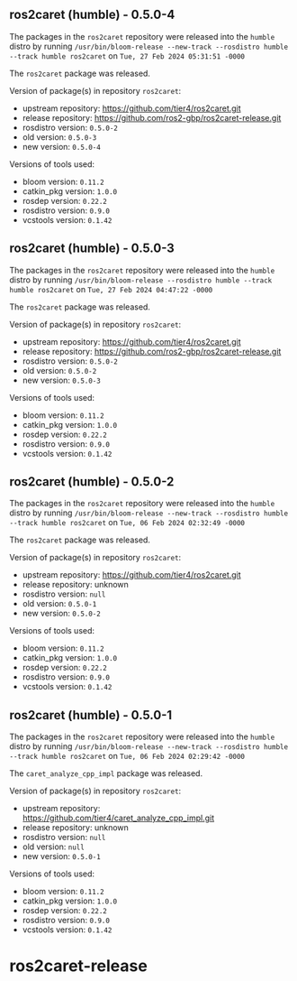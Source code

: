 ## ros2caret (humble) - 0.5.0-4

The packages in the `ros2caret` repository were released into the `humble` distro by running `/usr/bin/bloom-release --new-track --rosdistro humble --track humble ros2caret` on `Tue, 27 Feb 2024 05:31:51 -0000`

The `ros2caret` package was released.

Version of package(s) in repository `ros2caret`:

- upstream repository: https://github.com/tier4/ros2caret.git
- release repository: https://github.com/ros2-gbp/ros2caret-release.git
- rosdistro version: `0.5.0-2`
- old version: `0.5.0-3`
- new version: `0.5.0-4`

Versions of tools used:

- bloom version: `0.11.2`
- catkin_pkg version: `1.0.0`
- rosdep version: `0.22.2`
- rosdistro version: `0.9.0`
- vcstools version: `0.1.42`


## ros2caret (humble) - 0.5.0-3

The packages in the `ros2caret` repository were released into the `humble` distro by running `/usr/bin/bloom-release --rosdistro humble --track humble ros2caret` on `Tue, 27 Feb 2024 04:47:22 -0000`

The `ros2caret` package was released.

Version of package(s) in repository `ros2caret`:

- upstream repository: https://github.com/tier4/ros2caret.git
- release repository: https://github.com/ros2-gbp/ros2caret-release.git
- rosdistro version: `0.5.0-2`
- old version: `0.5.0-2`
- new version: `0.5.0-3`

Versions of tools used:

- bloom version: `0.11.2`
- catkin_pkg version: `1.0.0`
- rosdep version: `0.22.2`
- rosdistro version: `0.9.0`
- vcstools version: `0.1.42`


## ros2caret (humble) - 0.5.0-2

The packages in the `ros2caret` repository were released into the `humble` distro by running `/usr/bin/bloom-release --new-track --rosdistro humble --track humble ros2caret` on `Tue, 06 Feb 2024 02:32:49 -0000`

The `ros2caret` package was released.

Version of package(s) in repository `ros2caret`:

- upstream repository: https://github.com/tier4/ros2caret.git
- release repository: unknown
- rosdistro version: `null`
- old version: `0.5.0-1`
- new version: `0.5.0-2`

Versions of tools used:

- bloom version: `0.11.2`
- catkin_pkg version: `1.0.0`
- rosdep version: `0.22.2`
- rosdistro version: `0.9.0`
- vcstools version: `0.1.42`


## ros2caret (humble) - 0.5.0-1

The packages in the `ros2caret` repository were released into the `humble` distro by running `/usr/bin/bloom-release --new-track --rosdistro humble --track humble ros2caret` on `Tue, 06 Feb 2024 02:29:42 -0000`

The `caret_analyze_cpp_impl` package was released.

Version of package(s) in repository `ros2caret`:

- upstream repository: https://github.com/tier4/caret_analyze_cpp_impl.git
- release repository: unknown
- rosdistro version: `null`
- old version: `null`
- new version: `0.5.0-1`

Versions of tools used:

- bloom version: `0.11.2`
- catkin_pkg version: `1.0.0`
- rosdep version: `0.22.2`
- rosdistro version: `0.9.0`
- vcstools version: `0.1.42`


# ros2caret-release
